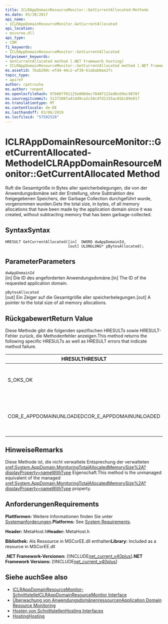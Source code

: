 ```yaml
---
title: ICLRAppDomainResourceMonitor::GetCurrentAllocated-Methode
ms.date: 03/30/2017
api_name:
- ICLRAppDomainResourceMonitor.GetCurrentAllocated
api_location:
- mscoree.dll
api_type:
- COM
f1_keywords:
- ICLRAppDomainResourceMonitor::GetCurrentAllocated
helpviewer_keywords:
- GetCurrentAllocated method [.NET Framework hosting]
- ICLRAppDomainResourceMonitor::GetCurrentAllocated method [.NET Framework hosting]
ms.assetid: 7bab209c-efd4-44c2-af30-61abab0ae2fc
topic_type:
- apiref
author: rpetrusha
ms.author: ronpet
ms.openlocfilehash: 97b00ff01125e000dec7840f122ed0c69ec9878f
ms.sourcegitcommit: 5137208fa414d9ca3c58cdfd2155ac81bc89e917
ms.translationtype: MT
ms.contentlocale: de-DE
ms.lasthandoff: 03/06/2019
ms.locfileid: "57502528"
---
```

# <a name="iclrappdomainresourcemonitorgetcurrentallocated-method"></a><span data-ttu-id="740d4-102">ICLRAppDomainResourceMonitor::GetCurrentAllocated-Methode</span><span class="sxs-lookup"><span data-stu-id="740d4-102">ICLRAppDomainResourceMonitor::GetCurrentAllocated Method</span></span>
<span data-ttu-id="740d4-103">Ruft die Gesamtgröße in Bytes aller speicherbelegungen, die von der Anwendungsdomäne seit der Erstellung, ohne Subtraktion des freigegebenen Speichers, der Garbage Collection durchgeführt wurde, vorgenommen wurden.</span><span class="sxs-lookup"><span data-stu-id="740d4-103">Gets the total size, in bytes, of all memory allocations that have been made by the application domain since it was created, without subtracting memory that has been garbage-collected.</span></span>  
  
## <a name="syntax"></a><span data-ttu-id="740d4-104">Syntax</span><span class="sxs-lookup"><span data-stu-id="740d4-104">Syntax</span></span>  
  
```  
HRESULT GetCurrentAllocated([in]  DWORD dwAppDomainId,  
                            [out] ULONGLONG* pBytesAllocated);  
```  
  
## <a name="parameters"></a><span data-ttu-id="740d4-105">Parameter</span><span class="sxs-lookup"><span data-stu-id="740d4-105">Parameters</span></span>  
 `dwAppDomainId`  
 <span data-ttu-id="740d4-106">[in] Die ID des angeforderten Anwendungsdomäne.</span><span class="sxs-lookup"><span data-stu-id="740d4-106">[in] The ID of the requested application domain.</span></span>  
  
 `pBytesAllocated`  
 <span data-ttu-id="740d4-107">[out] Ein Zeiger auf die Gesamtgröße aller speicherbelegungen.</span><span class="sxs-lookup"><span data-stu-id="740d4-107">[out] A pointer to the total size of all memory allocations.</span></span>  
  
## <a name="return-value"></a><span data-ttu-id="740d4-108">Rückgabewert</span><span class="sxs-lookup"><span data-stu-id="740d4-108">Return Value</span></span>  
 <span data-ttu-id="740d4-109">Diese Methode gibt die folgenden spezifischen HRESULTs sowie HRESULT-Fehler zurück, die Methodenfehler anzeigen.</span><span class="sxs-lookup"><span data-stu-id="740d4-109">This method returns the following specific HRESULTs as well as HRESULT errors that indicate method failure.</span></span>  
  
|<span data-ttu-id="740d4-110">HRESULT</span><span class="sxs-lookup"><span data-stu-id="740d4-110">HRESULT</span></span>|<span data-ttu-id="740d4-111">Beschreibung</span><span class="sxs-lookup"><span data-stu-id="740d4-111">Description</span></span>|  
|-------------|-----------------|  
|<span data-ttu-id="740d4-112">S_OK</span><span class="sxs-lookup"><span data-stu-id="740d4-112">S_OK</span></span>|<span data-ttu-id="740d4-113">Die Methode wurde erfolgreich abgeschlossen.</span><span class="sxs-lookup"><span data-stu-id="740d4-113">The method completed successfully.</span></span>|  
|<span data-ttu-id="740d4-114">COR_E_APPDOMAINUNLOADED</span><span class="sxs-lookup"><span data-stu-id="740d4-114">COR_E_APPDOMAINUNLOADED</span></span>|<span data-ttu-id="740d4-115">Die Anwendungsdomäne entladen wurde, oder es ist nicht vorhanden.</span><span class="sxs-lookup"><span data-stu-id="740d4-115">The application domain has been unloaded or does not exist.</span></span>|  
  
## <a name="remarks"></a><span data-ttu-id="740d4-116">Hinweise</span><span class="sxs-lookup"><span data-stu-id="740d4-116">Remarks</span></span>  
 <span data-ttu-id="740d4-117">Diese Methode ist, die nicht verwaltete Entsprechung der verwalteten <xref:System.AppDomain.MonitoringTotalAllocatedMemorySize%2A?displayProperty=nameWithType> Eigenschaft.</span><span class="sxs-lookup"><span data-stu-id="740d4-117">This method is the unmanaged equivalent of the managed <xref:System.AppDomain.MonitoringTotalAllocatedMemorySize%2A?displayProperty=nameWithType> property.</span></span>  
  
## <a name="requirements"></a><span data-ttu-id="740d4-118">Anforderungen</span><span class="sxs-lookup"><span data-stu-id="740d4-118">Requirements</span></span>  
 <span data-ttu-id="740d4-119">**Plattformen:** Weitere Informationen finden Sie unter [Systemanforderungen](../../../../docs/framework/get-started/system-requirements.md).</span><span class="sxs-lookup"><span data-stu-id="740d4-119">**Platforms:** See [System Requirements](../../../../docs/framework/get-started/system-requirements.md).</span></span>  
  
 <span data-ttu-id="740d4-120">**Header:** MetaHost.h</span><span class="sxs-lookup"><span data-stu-id="740d4-120">**Header:** MetaHost.h</span></span>  
  
 <span data-ttu-id="740d4-121">**Bibliothek:** Als Ressource in MSCorEE.dll enthalten</span><span class="sxs-lookup"><span data-stu-id="740d4-121">**Library:** Included as a resource in MSCorEE.dll</span></span>  
  
 <span data-ttu-id="740d4-122">**.NET Framework-Versionen:** [!INCLUDE[net_current_v40plus](../../../../includes/net-current-v40plus-md.md)]</span><span class="sxs-lookup"><span data-stu-id="740d4-122">**.NET Framework Versions:** [!INCLUDE[net_current_v40plus](../../../../includes/net-current-v40plus-md.md)]</span></span>  
  
## <a name="see-also"></a><span data-ttu-id="740d4-123">Siehe auch</span><span class="sxs-lookup"><span data-stu-id="740d4-123">See also</span></span>
- [<span data-ttu-id="740d4-124">ICLRAppDomainResourceMonitor-Schnittstelle</span><span class="sxs-lookup"><span data-stu-id="740d4-124">ICLRAppDomainResourceMonitor Interface</span></span>](../../../../docs/framework/unmanaged-api/hosting/iclrappdomainresourcemonitor-interface.md)
- [<span data-ttu-id="740d4-125">Überwachung von Anwendungsdomänenressourcen</span><span class="sxs-lookup"><span data-stu-id="740d4-125">Application Domain Resource Monitoring</span></span>](../../../../docs/standard/garbage-collection/app-domain-resource-monitoring.md)
- [<span data-ttu-id="740d4-126">Hosten von Schnittstellen</span><span class="sxs-lookup"><span data-stu-id="740d4-126">Hosting Interfaces</span></span>](../../../../docs/framework/unmanaged-api/hosting/hosting-interfaces.md)
- [<span data-ttu-id="740d4-127">Hosting</span><span class="sxs-lookup"><span data-stu-id="740d4-127">Hosting</span></span>](../../../../docs/framework/unmanaged-api/hosting/index.md)
